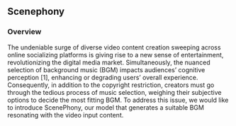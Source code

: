 ## Scenephony

### Overview

The undeniable surge of diverse video content creation sweeping across online socializing platforms is giving rise to a new sense of entertainment, revolutionizing the digital media market. Simultaneously, the nuanced selection of background music (BGM) impacts audiences’ cognitive perception [1], enhancing or degrading users’ overall experience. Consequently, in addition to the copyright restriction, creators must go through the tedious process of music selection, weighing their subjective options to decide the most fitting BGM. To address this issue, we would like to introduce ScenePhony, our model that generates a suitable BGM resonating with the video input content.
